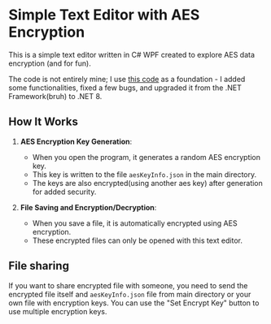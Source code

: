 # Simple Text Editor with AES Encryption

This is a simple text editor written in C# WPF created to explore AES data encryption (and for fun). 

The code is not entirely mine; I use [this code](https://github.com/NetkoNefarious/Text-Editor) as a foundation - I added some functionalities, fixed a few bugs, and upgraded it from the .NET Framework(bruh) to .NET 8.

## How It Works

1. **AES Encryption Key Generation**: 
   - When you open the program, it generates a random AES encryption key.
   - This key is written to the file `aesKeyInfo.json` in the main directory.
   - The keys are also encrypted(using another aes key) after generation for added security.

2. **File Saving and Encryption/Decryption**:
   - When you save a file, it is automatically encrypted using AES encryption.
   - These encrypted files can only be opened with this text editor.

## File sharing
If you want to share encrypted file with someone, you need to send the encrypted file itself and `aesKeyInfo.json` file from main directory or your own file with encryption keys. 
You can use the "Set Encrypt Key" button to use multiple encryption keys.
